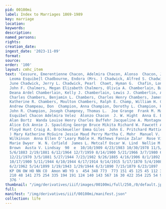 ```yaml
---
pid: 00100mi
label: Index to Marriages 1869-1989
key: marriage
location: 
keywords: 
description: 
named_persons: 
rights: 
creation_date: 
ingest_date: '2023-11-09'
format: 
source: 
order: '100'
layout: cmhc_item
text: 'Cessure, Emerentienne Chacon, Adelmira Chacon, Alonso  Chacon, Jesus  Chacon,
  Leoma Esquibe]l Chadbourne, Endora (Mrs. ) Chadwick, Alfred S. Chadwick, Caroline
  June Chadwick, Jerry L. Chadwick, Pearl  Chaet, Hyman G.  Chafin, Lonny James Chaisson,
  John F. Chalmers, Megan Elizabeth Chalmers, Olivia A. Chamberlain, Bayard Chamberlain,
  Deana Ardel Chamberlain, Kelly J. Chamberlain, Lewis J. Chamberlin, Agnes L. Chamberlin,
  Charles Chambers, Benjamin L. Chambers, Charles Henry Chambers, James Chambers,
  Katherine R. Chambers, Moulton Chambers, Ralph E. Champ, William H. Champa, John  Champeau,
  Andrew Champeau, Don  Champion, Anna Champion, Dorothy L. Champion, Helen M. Champion,
  John R. Champion, Joseph Champney, Thomas L.  Joe Grange  Frank M. Martinez Leoma
  Esquibel Chacon Adelmira Velez  Alonzo Chacon  J. W. Hight  Anna E. Bennett  Dale
  Alan Bortz  Wanda Louise Henry Charles Buffehr Jacqueline A. Montagne Patricia Jo
  Alice Eck Annie J. Spaulding George Bruce Mikita Richard W. Fawcett Augustie Vogus  Robert
  Floyd Hunt Craig A. Brockmueller Emma Giles  John E. Pritchard Mattie L. Smith (Mrs.
  ) Mary Katherine McGuire Jessie Maud Perry Martha C. Mohr  Manuel V. Oliver  Edna
  Wilkinson  Anna Ellen O''Leary Mable H. Mathews Fannie Zalar  Rose Vidmar  Rose
  Marie Dwyer  W. N. Cofield  James L. Metcalf Oscar W. Lind  Nellie M. Lazenby Josephine
  Brown  Austa V. Lindsay  90  e  10/10/1909 4/23/1983 10/30/1978 11/5/1974 10/30/1978
  5/6/1883 2/19/1881 6/12/1964 12/7/1959 8/14/1900 5/21/1966 3/7/1980 6/27/1906 2/13/1975
  12/21/1970 3/5/1881 5/27/1944 7/23/1982 9/26/1885 4/16/1906 8/1/1892 11/10/1961
  10/17/1900 5/11/1944 6/10/1944 6/17/1914 9/14/1915 5/17/1870 5/4/1908 8/17/1937
  6/2/1962 5/14/1899 1/19/1943 1/29/1944 6/3/1890 7/15/1879 6/23/1897  e ro Go ON
  KP ON OW HO NN CO  Amon WO YO s  454 348 773  773 151 45 125 45 112 36 913 348 377
  210 48 141 275 254 335 194 191 124 140 143 567 16 30 422 354 225 54 95 130 86 15
  376 '
thumbnail: "/img/derivatives/iiif/images/00100mi/full/250,/0/default.jpg"
full: 
manifest: "/img/derivatives/iiif/00100mi/manifest.json"
collection: life
---
```

